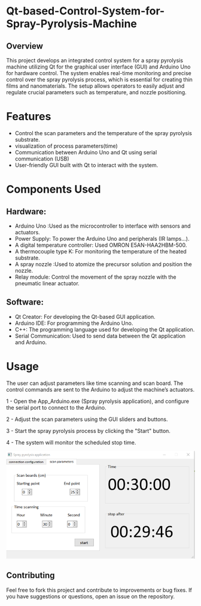 
# Qt-based-Control-System-for-Spray-Pyrolysis-Machine

## Overview
This project develops an integrated control system for a spray pyrolysis machine utilizing Qt for the graphical user interface (GUI) and Arduino Uno for hardware control. The system enables real-time monitoring and precise control over the spray pyrolysis process, which is essential for creating thin films and nanomaterials. The setup allows operators to easily adjust and regulate crucial parameters such as temperature, and nozzle positioning.

# Features
- Control the scan parameters and the temperature of the spray pyrolysis substrate.
- visualization of process parameters(time)
- Communication between Arduino Uno and Qt using serial communication (USB)
- User-friendly GUI built with Qt to interact with the system.
# Components Used
## Hardware:
-	Arduino Uno :Used as the microcontroller to interface with sensors and actuators.
-	Power Supply: To power the Arduino Uno and peripherals (IR lamps...).
-	A digital temperature controller: Used OMRON E5AN-HAA2HBM-500.
-	A thermocouple type K: For monitoring the temperature of the heated substrate.
-	A spray nozzle :Used to atomize the precursor solution and position the nozzle.
-	Relay module: Control the movement of the spray nozzle with the pneumatic linear actuator.

## Software:
- Qt Creator: For developing the Qt-based GUI application.
- Arduino IDE: For programming the Arduino Uno.
- C++: The programming language used for developing the Qt application.
- Serial Communication: Used to send data between the Qt application and Arduino.

# Usage
The user can adjust parameters like time scanning and scan board. The control commands are sent to the Arduino to adjust the machine’s actuators.

1 - Open the App_Arduino.exe (Spray pyrolysis application), and configure the serial port to connect to the Arduino.

2 - Adjust the scan parameters using the GUI sliders and buttons.

3 - Start the spray pyrolysis process by clicking the "Start" button.

4 - The system will monitor the scheduled stop time.

![img1](Img/Img1.png)


## Contributing
Feel free to fork this project and contribute to improvements or bug fixes. If you have suggestions or questions, open an issue on the repository.
